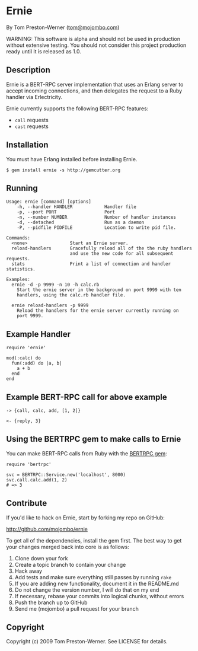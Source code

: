 Ernie
=====

By Tom Preston-Werner (tom@mojombo.com)

WARNING: This software is alpha and should not be used in production without
extensive testing. You should not consider this project production ready until
it is released as 1.0.


Description
-----------

Ernie is a BERT-RPC server implementation that uses an Erlang server to accept incoming connections, and then delegates the request to a Ruby handler via Erlectricity.

Ernie currently supports the following BERT-RPC features:

* `call` requests
* `cast` requests


Installation
------------

You must have Erlang installed before installing Ernie.

    $ gem install ernie -s http://gemcutter.org


Running
-------

    Usage: ernie [command] [options]
        -h, --handler HANDLER            Handler file
        -p, --port PORT                  Port
        -n, --number NUMBER              Number of handler instances
        -d, --detached                   Run as a daemon
        -P, --pidfile PIDFILE            Location to write pid file.
    
    Commands:
      <none>                Start an Ernie server.
      reload-handlers       Gracefully reload all of the the ruby handlers
                            and use the new code for all subsequent requests.
      stats                 Print a list of connection and handler statistics.
    
    Examples:
      ernie -d -p 9999 -n 10 -h calc.rb
        Start the ernie server in the background on port 9999 with ten
        handlers, using the calc.rb handler file.
    
      ernie reload-handlers -p 9999
        Reload the handlers for the ernie server currently running on
        port 9999.

Example Handler
---------------

    require 'ernie'
    
    mod(:calc) do
      fun(:add) do |a, b|
        a + b
      end
    end


Example BERT-RPC call for above example
---------------------------------------

    -> {call, calc, add, [1, 2]}
    
    <- {reply, 3}


Using the BERTRPC gem to make calls to Ernie
--------------------------------------------

You can make BERT-RPC calls from Ruby with the [BERTRPC gem](http://github.com/mojombo/bertrpc):

    require 'bertrpc'
    
    svc = BERTRPC::Service.new('localhost', 8000)
    svc.call.calc.add(1, 2)
    # => 3


Contribute
----------

If you'd like to hack on Ernie, start by forking my repo on GitHub:

http://github.com/mojombo/ernie

To get all of the dependencies, install the gem first. The best way to get
your changes merged back into core is as follows:

1. Clone down your fork
1. Create a topic branch to contain your change
1. Hack away
1. Add tests and make sure everything still passes by running `rake`
1. If you are adding new functionality, document it in the README.md
1. Do not change the version number, I will do that on my end
1. If necessary, rebase your commits into logical chunks, without errors
1. Push the branch up to GitHub
1. Send me (mojombo) a pull request for your branch


Copyright
---------

Copyright (c) 2009 Tom Preston-Werner. See LICENSE for details.